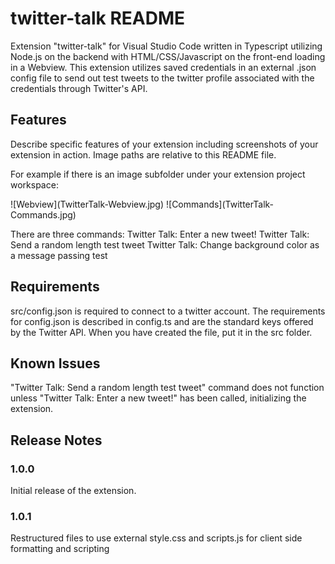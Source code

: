 # twitter-talk README

Extension "twitter-talk" for Visual Studio Code written in Typescript utilizing Node.js on the backend with HTML/CSS/Javascript on the front-end loading in a Webview. This extension utilizes saved credentials in an external .json config file to send out test tweets to the twitter profile associated with the credentials through Twitter's API.

## Features

Describe specific features of your extension including screenshots of your extension in action. Image paths are relative to this README file.

For example if there is an image subfolder under your extension project workspace:

\!\[Webview\]\(TwitterTalk-Webview.jpg\)
\!\[Commands\]\(TwitterTalk-Commands.jpg\)

There are three commands:
Twitter Talk: Enter a new tweet!
Twitter Talk: Send a random length test tweet
Twitter Talk: Change background color as a message passing test

## Requirements

src/config.json is required to connect to a twitter account. The requirements for config.json is described in config.ts and are the standard keys offered by the Twitter API. When you have created the file, put it in the src folder.

## Known Issues

"Twitter Talk: Send a random length test tweet" command does not function unless "Twitter Talk: Enter a new tweet!" has been called, initializing the extension.

## Release Notes

### 1.0.0

Initial release of the extension.

### 1.0.1

Restructured files to use external style.css and scripts.js for client side formatting and scripting
